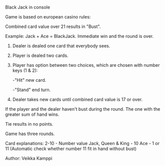 Black Jack in console


Game is based on european casino rules:

Combined card value over 21 results in "Bust".

Example: Jack + Ace = BlackJack. Immediate win and the round is over.

1. Dealer is dealed one card that everybody sees.

2. Player is dealed two cards.

3. Player has option between two choices, which are chosen with number keys (1 & 2):
	
	-"Hit" new card.
	
	-"Stand" end turn.

4. Dealer takes new cards until combined card value is 17 or over.

If the player and the dealer haven't bust during the round. The one with the greater sum of hand wins.

Tie results in no points.

Game has three rounds.

Card explanations:
2-10 			-	Number value
Jack, Queen & King	-	10
Ace			-	1 or 11 (Automatic check whether number 11 fit in hand without bust)

Author:
Veikka Kamppi

